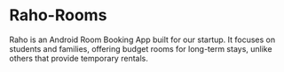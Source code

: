 # Raho-Rooms
Raho is an Android Room Booking App built for our startup. It focuses on students and families, offering budget rooms for long-term stays, unlike others that provide temporary rentals. 
